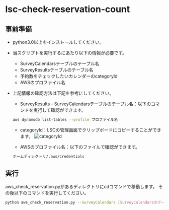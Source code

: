 # lsc-check-reservation-count

## 事前準備

* python3.0以上をインストールしてください。
* 当スクリプトを実行するにあたり以下の情報が必要です。
    * SurveyCalendarsテーブルのテーブル名
    * SurveyResultsテーブルのテーブル名
    * 予約数をチェックしたいカレンダーのcategoryId
    * AWSのプロファイル名
* 上記情報の確認方法は下記を参考にしてください。
    * SurveyResults・SurveyCalendarsテーブルのテーブル名：以下のコマンドを実行して確認ができます。
    ```sh
    aws dynamodb list-tables --profile プロファイル名
    ```

    * categoryId：LSCの管理画面でクリップボードにコピーすることができます。
    ![categoryId](https://user-images.githubusercontent.com/63500101/124404198-d38b5200-dd74-11eb-8181-a07fbbb9156b.png)

    * AWSのプロファイル名：以下のファイルで確認ができます。
    ```sh
    ホームディレクトリ/.aws/credentials
    ```

## 実行

aws_check_reservation.pyがあるディレクトリにcdコマンドで移動します。
その後以下のコマンドを実行してください。

```sh
python aws_check_reservation.py --SurveyCalendars [SurveyCalendarsのテーブル名] --SurveyResults [SurveyResultsのテーブル名] --categoryId [categoryId] --profile [AWSのprofile名]
```